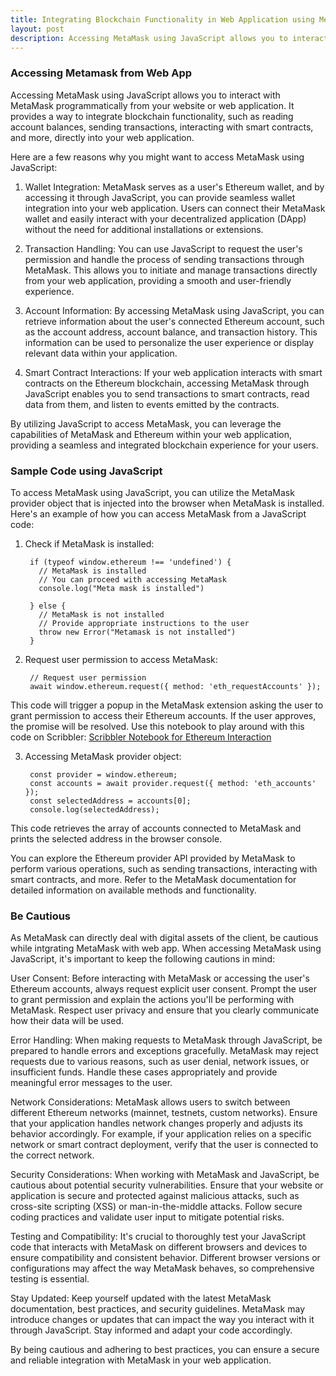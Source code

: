 ```yaml
---
title: Integrating Blockchain Functionality in Web Application using MetaMask
layout: post
description: Accessing MetaMask using JavaScript allows you to interact with MetaMask programmatically from your website or web application. It provides a way to integrate blockchain functionality into your web application.
---
```


### Accessing Metamask from Web App

Accessing MetaMask using JavaScript allows you to interact with MetaMask programmatically from your website or web application. It provides a way to integrate blockchain functionality, such as reading account balances, sending transactions, interacting with smart contracts, and more, directly into your web application.

Here are a few reasons why you might want to access MetaMask using JavaScript:

1. Wallet Integration: MetaMask serves as a user's Ethereum wallet, and by accessing it through JavaScript, you can provide seamless wallet integration into your web application. Users can connect their MetaMask wallet and easily interact with your decentralized application (DApp) without the need for additional installations or extensions.

2. Transaction Handling: You can use JavaScript to request the user's permission and handle the process of sending transactions through MetaMask. This allows you to initiate and manage transactions directly from your web application, providing a smooth and user-friendly experience.

3. Account Information: By accessing MetaMask using JavaScript, you can retrieve information about the user's connected Ethereum account, such as the account address, account balance, and transaction history. This information can be used to personalize the user experience or display relevant data within your application.

4. Smart Contract Interactions: If your web application interacts with smart contracts on the Ethereum blockchain, accessing MetaMask through JavaScript enables you to send transactions to smart contracts, read data from them, and listen to events emitted by the contracts.

By utilizing JavaScript to access MetaMask, you can leverage the capabilities of MetaMask and Ethereum within your web application, providing a seamless and integrated blockchain experience for your users.

### Sample Code using JavaScript

To access MetaMask using JavaScript, you can utilize the MetaMask provider object that is injected into the browser when MetaMask is installed. Here's an example of how you can access MetaMask from a JavaScript code:

1. Check if MetaMask is installed:

        if (typeof window.ethereum !== 'undefined') {
          // MetaMask is installed
          // You can proceed with accessing MetaMask
          console.log("Meta mask is installed")

        } else {
          // MetaMask is not installed
          // Provide appropriate instructions to the user
          throw new Error("Metamask is not installed")
        }

2. Request user permission to access MetaMask:

        // Request user permission
        await window.ethereum.request({ method: 'eth_requestAccounts' });
	
This code will trigger a popup in the MetaMask extension asking the user to grant permission to access their Ethereum accounts. If the user approves, the promise will be resolved. Use this notebook to play around with this code on Scribbler: [Scribbler Notebook for Ethereum Interaction](https://app.scribbler.live/#./examples/Ethereum-Metamask.jsnb)

3. Accessing MetaMask provider object:

        const provider = window.ethereum;
        const accounts = await provider.request({ method: 'eth_accounts' });
        const selectedAddress = accounts[0];
        console.log(selectedAddress);

This code retrieves the array of accounts connected to MetaMask and prints the selected address in the browser console.

You can explore the Ethereum provider API provided by MetaMask to perform various operations, such as sending transactions, interacting with smart contracts, and more. Refer to the MetaMask documentation for detailed information on available methods and functionality.

### Be Cautious 

As MetaMask can directly deal with digital assets of the client, be cautious while intgrating MetaMask with web app. When accessing MetaMask using JavaScript, it's important to keep the following cautions in mind:

User Consent: Before interacting with MetaMask or accessing the user's Ethereum accounts, always request explicit user consent. Prompt the user to grant permission and explain the actions you'll be performing with MetaMask. Respect user privacy and ensure that you clearly communicate how their data will be used.

Error Handling: When making requests to MetaMask through JavaScript, be prepared to handle errors and exceptions gracefully. MetaMask may reject requests due to various reasons, such as user denial, network issues, or insufficient funds. Handle these cases appropriately and provide meaningful error messages to the user.

Network Considerations: MetaMask allows users to switch between different Ethereum networks (mainnet, testnets, custom networks). Ensure that your application handles network changes properly and adjusts its behavior accordingly. For example, if your application relies on a specific network or smart contract deployment, verify that the user is connected to the correct network.

Security Considerations: When working with MetaMask and JavaScript, be cautious about potential security vulnerabilities. Ensure that your website or application is secure and protected against malicious attacks, such as cross-site scripting (XSS) or man-in-the-middle attacks. Follow secure coding practices and validate user input to mitigate potential risks.

Testing and Compatibility: It's crucial to thoroughly test your JavaScript code that interacts with MetaMask on different browsers and devices to ensure compatibility and consistent behavior. Different browser versions or configurations may affect the way MetaMask behaves, so comprehensive testing is essential.

Stay Updated: Keep yourself updated with the latest MetaMask documentation, best practices, and security guidelines. MetaMask may introduce changes or updates that can impact the way you interact with it through JavaScript. Stay informed and adapt your code accordingly.

By being cautious and adhering to best practices, you can ensure a secure and reliable integration with MetaMask in your web application.


